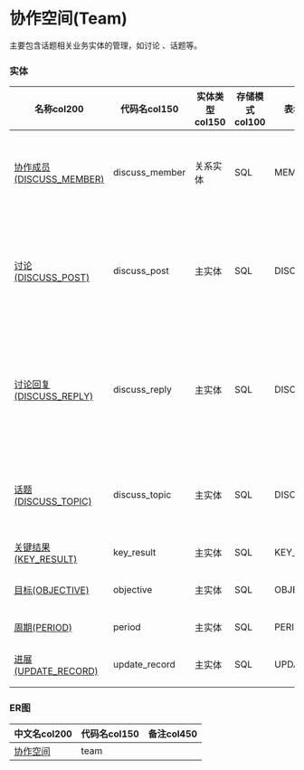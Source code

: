 # 协作空间(Team) <!-- {docsify-ignore-all} -->

主要包含话题相关业务实体的管理，如讨论 、话题等。

### 实体

|    名称col200   | 代码名col150      |  实体类型col150   | 存储模式col100 | 表名称col200   |    联合主键col100   |  主状态col100   |  权限控制col150  |  启用审计col100    |  备注col500  |
| --------  |------------| -----   |  --------|  --------|  --------|    -------- | -------- | -------- |-------- |
|[协作成员(DISCUSS_MEMBER)](module/Team/discuss_member)|discuss_member|关系实体|SQL|MEMBER|是|否|附属主实体控制（未映射自控）|否|记录话题的团队成员及其角色设置。|
|[讨论(DISCUSS_POST)](module/Team/discuss_post)|discuss_post|主实体|SQL|DISCUSS_POST|否|否|附属主实体控制（未映射自控）|否|根据话题发起的讨论，使成员围绕话题展开讨论|
|[讨论回复(DISCUSS_REPLY)](module/Team/discuss_reply)|discuss_reply|主实体|SQL|DISCUSS_REPLY|否|否|自控制|否|记录讨论下的回复信息，包括回复内容、回复人等信息。|
|[话题(DISCUSS_TOPIC)](module/Team/discuss_topic)|discuss_topic|主实体|SQL|DISCUSS_TOPIC|否|否|自控制|否|话题是交流信息和分享知识的讨论集合。|
|[关键结果(KEY_RESULT)](module/Team/key_result)|key_result|主实体|SQL|KEY_RESULT|否|否|自控制|否|关键结果信息|
|[目标(OBJECTIVE)](module/Team/objective)|objective|主实体|SQL|OBJECTIVE|否|否|自控制|否|记录目标数据信息|
|[周期(PERIOD)](module/Team/period)|period|主实体|SQL|PERIOD|否|否|自控制|否|OKR周期|
|[进展(UPDATE_RECORD)](module/Team/update_record)|update_record|主实体|SQL|UPDATE_RECORD|否|否|自控制|否|记录进展数据信息|

### ER图

|  中文名col200      |   代码名col150    |  备注col450  |
|  --------   |------------ |  -------- |
|[协作空间](er/team)|team||

